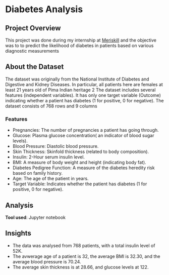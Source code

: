 # Diabetes Analysis

## Project Overview
This project was done during my internship at [Meriskill](https://www.meriskill.com/) and the objective was to to predict the likelihood of diabetes in patients based on various diagnostic measurements

## About the Dataset
The dataset was originally from the National Institute of Diabetes and Digestive and Kidney Diseases.
In particular, all patients here are females at least 21 years old of Pima Indian heritage 2
The dataset includes several features (independent variables).
It has only one target variable (Outcome) indicating whether a patient has diabetes (1 for positive, 0 for negative).
The dataset consists of 768 rows and 9 columns

### Features 

* Pregnancies: The number of pregnancies a patient has going through.
* Glucose: Plasma glucose concentration( an indicator of blood sugar levels).
* Blood Pressure: Diastolic blood pressure.
* Skin Thickness: Skinfold thickness (related to body composition).
* Insulin: 2-Hour serum insulin level.
* BMI: A measure of body weight and height (indicating body fat).
* Diabetes Pedigree Function: A measure of the diabetes heredity risk based on family history.
* Age: The age of the patient in years.
* Target Variable: Indicates whether the patient has diabetes (1 for positive, 0 for negative).

## Analysis
**Tool used**: Jupyter notebook

## Insights
* The data was analysed from 768 patients, with a total insulin level of 52K.
* The avwerage age of a patient is 32, the average BMI is 32.30, and the average blood pressure is 70.24.
* The average skin thickness is at 28.66, and glucose levels at 122.
  



